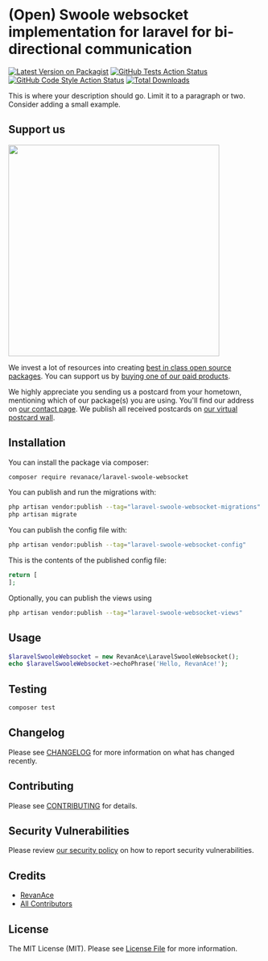 # (Open) Swoole websocket implementation for laravel for bi-directional communication

[![Latest Version on Packagist](https://img.shields.io/packagist/v/revanace/laravel-swoole-websocket.svg?style=flat-square)](https://packagist.org/packages/revanace/laravel-swoole-websocket)
[![GitHub Tests Action Status](https://img.shields.io/github/actions/workflow/status/revanace/laravel-swoole-websocket/run-tests.yml?branch=main&label=tests&style=flat-square)](https://github.com/revanace/laravel-swoole-websocket/actions?query=workflow%3Arun-tests+branch%3Amain)
[![GitHub Code Style Action Status](https://img.shields.io/github/actions/workflow/status/revanace/laravel-swoole-websocket/fix-php-code-style-issues.yml?branch=main&label=code%20style&style=flat-square)](https://github.com/revanace/laravel-swoole-websocket/actions?query=workflow%3A"Fix+PHP+code+style+issues"+branch%3Amain)
[![Total Downloads](https://img.shields.io/packagist/dt/revanace/laravel-swoole-websocket.svg?style=flat-square)](https://packagist.org/packages/revanace/laravel-swoole-websocket)

This is where your description should go. Limit it to a paragraph or two. Consider adding a small example.

## Support us

[<img src="https://github-ads.s3.eu-central-1.amazonaws.com/laravel-swoole-websocket.jpg?t=1" width="419px" />](https://spatie.be/github-ad-click/laravel-swoole-websocket)

We invest a lot of resources into creating [best in class open source packages](https://spatie.be/open-source). You can support us by [buying one of our paid products](https://spatie.be/open-source/support-us).

We highly appreciate you sending us a postcard from your hometown, mentioning which of our package(s) you are using. You'll find our address on [our contact page](https://spatie.be/about-us). We publish all received postcards on [our virtual postcard wall](https://spatie.be/open-source/postcards).

## Installation

You can install the package via composer:

```bash
composer require revanace/laravel-swoole-websocket
```

You can publish and run the migrations with:

```bash
php artisan vendor:publish --tag="laravel-swoole-websocket-migrations"
php artisan migrate
```

You can publish the config file with:

```bash
php artisan vendor:publish --tag="laravel-swoole-websocket-config"
```

This is the contents of the published config file:

```php
return [
];
```

Optionally, you can publish the views using

```bash
php artisan vendor:publish --tag="laravel-swoole-websocket-views"
```

## Usage

```php
$laravelSwooleWebsocket = new RevanAce\LaravelSwooleWebsocket();
echo $laravelSwooleWebsocket->echoPhrase('Hello, RevanAce!');
```

## Testing

```bash
composer test
```

## Changelog

Please see [CHANGELOG](CHANGELOG.md) for more information on what has changed recently.

## Contributing

Please see [CONTRIBUTING](CONTRIBUTING.md) for details.

## Security Vulnerabilities

Please review [our security policy](../../security/policy) on how to report security vulnerabilities.

## Credits

- [RevanAce](https://github.com/revanace)
- [All Contributors](../../contributors)

## License

The MIT License (MIT). Please see [License File](LICENSE.md) for more information.

